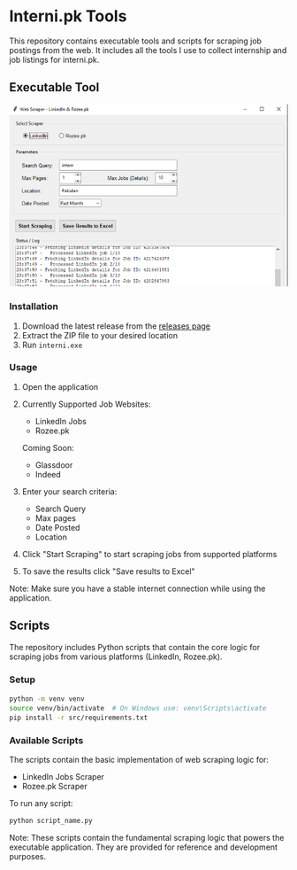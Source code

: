 # Interni.pk Tools

This repository contains executable tools and scripts for scraping job postings from the web. It includes all the tools I use to collect internship and job listings for interni.pk.




## Executable Tool

![Executable Screenshot](assets/screenshots/exe-screenshot.png)

### Installation
1. Download the latest release from the [releases page](https://github.com/yourusername/interni.pk/releases)
2. Extract the ZIP file to your desired location
3. Run `interni.exe`

### Usage
1. Open the application
2. Currently Supported Job Websites:
   - LinkedIn Jobs
   - Rozee.pk
   
   Coming Soon:
   - Glassdoor
   - Indeed

3. Enter your search criteria:
   - Search Query
   - Max pages
   - Date Posted
   - Location

4. Click "Start Scraping" to start scraping jobs from supported platforms

5. To save the results click "Save results to Excel"

Note: Make sure you have a stable internet connection while using the application.

## Scripts

The repository includes Python scripts that contain the core logic for scraping jobs from various platforms (LinkedIn, Rozee.pk).

### Setup

```bash
python -m venv venv
source venv/bin/activate  # On Windows use: venv\Scripts\activate
pip install -r src/requirements.txt
```

### Available Scripts

The scripts contain the basic implementation of web scraping logic for:
- LinkedIn Jobs Scraper
- Rozee.pk Scraper

To run any script:
```bash
python script_name.py
```

Note: These scripts contain the fundamental scraping logic that powers the executable application. They are provided for reference and development purposes.
